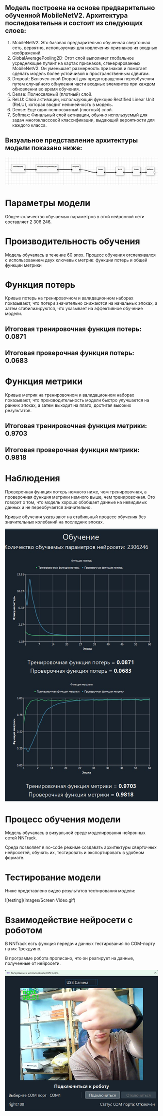 ## Модель построена на основе предварительно обученной MobileNetV2. Архитектура последовательна и состоит из следующих слоев:

1. MobileNetV2: Это базовая предварительно обученная сверточная сеть, вероятно, используемая для извлечения признаков из входных изображений.
2. GlobalAveragePooling2D: Этот слой выполняет глобальное усредняющее пулинг на картах признаков, сгенерированных MobileNetV2. Он уменьшает размерность признаков и помогает сделать модель более устойчивой к пространственным сдвигам.
3. Dropout: Включен слой Dropout для предотвращения переобучения путем случайного обнуления части входных элементов при каждом обновлении во время обучения.
4. Dense: Полносвязный (плотный) слой.
5. ReLU: Слой активации, использующий функцию Rectified Linear Unit (ReLU), которая вводит нелинейность в модель.
6. Dense: Еще один полносвязный (плотный) слой.
7. Softmax: Финальный слой активации, обычно используемый для задач многоклассовой классификации, выдающий вероятности для каждого класса.

## Визуальное представление архитектуры модели показано ниже:

![architecture](images/photo_2025-06-04_14-12-47.jpg)

# Параметры модели

Общее количество обучаемых параметров в этой нейронной сети составляет 2 306 246.

# Производительность обучения

Модель обучалась в течение 60 эпох. Процесс обучения отслеживался с использованием двух ключевых метрик: функции потерь и общей функции метрики

# Функция потерь

Кривые потерь на тренировочном и валидационном наборах показывают, что потери значительно снижаются на начальных эпохах, а затем стабилизируются, что указывает на эффективное обучение модели.

## Итоговая тренировочная функция потерь: 0.0871
## Итоговая проверочная функция потерь: 0.0683

# Функция метрики

Кривые метрик на тренировочном и валидационном наборах показывают, что производительность модели быстро улучшается на ранних эпохах, а затем выходит на плато, достигая высоких результатов.

## Итоговая тренировочная функция метрики: 0.9703
## Итоговая проверочная функция метрики: 0.9818

# Наблюдения

Проверочная функция потерь немного ниже, чем тренировочная, а проверочная функция метрики немного выше, чем тренировочная. Это говорит о том, что модель хорошо обобщает данные на невидимых данных и не переобучается значительно.

Кривые обучения указывают на стабильный процесс обучения без значительных колебаний на последних эпохах.

![graphs](images/photo_2025-06-04_14-12-52.jpg)

# Процесс обучения модели

Модель обучалась в визуальной среде моделирования нейронных сетей NNTrack.

Среда позволяет в no-code режиме создавать архитектуры сверточных нейросетей, обучать их, тестировать и экспортировать в удобном формате.

# Тестирование модели

Ниже представлено видео результатов тестирования модели:

![testing](images/Screen Video.gif)

# Взаимодействие нейросети с роботом

В NNTrack есть функция передачи данных тестирования по COM-порту на мк Трекдуино. 

В программе робота прописано, что он реагирует на данные, полученные от нейросети.

![com](images/photo_5332780520729341632_x.jpg)